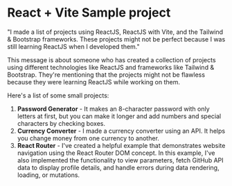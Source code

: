 # React + Vite Sample project

"I made a list of projects using ReactJS, ReactJS with Vite, and the Tailwind & Bootstrap frameworks. These projects might not be perfect because I was still learning ReactJS when I developed them."

This message is about someone who has created a collection of projects using different technologies like ReactJS and frameworks like Tailwind & Bootstrap. They're mentioning that the projects might not be flawless because they were learning ReactJS while working on them.

Here's a list of some small projects:

1. **Password Generator** - It makes an 8-character password with only letters at first, but you can make it longer and add numbers and special characters by checking boxes.
2. **Currency Converter** - I made a currency converter using an API. It helps you change money from one currency to another.
2. **React Router** - I've created a helpful example that demonstrates website navigation using the React Router DOM concept. In this example, I've also implemented the functionality to view parameters, fetch GitHub API data to display profile details, and handle errors during data rendering, loading, or mutations.